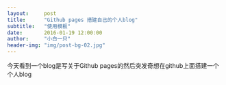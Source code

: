 ```yaml
---
layout:     post
title:      "Github pages 搭建自己的个人blog"
subtitle:   "使用模板"
date:       2016-01-19 12:00:00
author:     "小白一只"
header-img: "img/post-bg-02.jpg"
---
```



<p>今天看到一个blog是写关于Github pages的然后突发奇想在github上面搭建一个个人blog</p>
